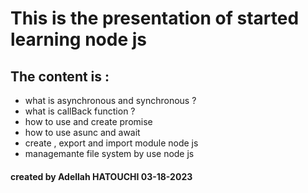 # This is the presentation of started learning node js
## The content is  : 
- what is asynchronous and synchronous ? 
- what is callBack function ? 
- how to use and create promise 
- how to use asunc and await  
- create , export and import module node js   
- managemante file system by use node js   

#### created by Adellah HATOUCHI 03-18-2023